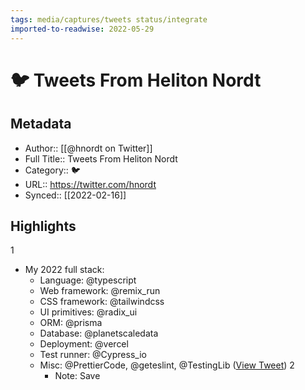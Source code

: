 ```yaml
---
tags: media/captures/tweets status/integrate
imported-to-readwise: 2022-05-29
---
```

# 🐦 Tweets From Heliton Nordt

## Metadata
- Author:: [[@hnordt on Twitter]]
- Full Title:: Tweets From Heliton Nordt
- Category:: 🐦
- URL:: https://twitter.com/hnordt
- Synced:: [[2022-02-16]]

## Highlights
1
- My 2022 full stack:
  - Language: @typescript 
  - Web framework: @remix_run 
  - CSS framework: @tailwindcss 
  - UI primitives: @radix_ui 
  - ORM: @prisma 
  - Database: @planetscaledata 
  - Deployment: @vercel 
  - Test runner: @Cypress_io
  - Misc: @PrettierCode, @geteslint, @TestingLib ([View Tweet](https://twitter.com/hnordt/status/1494003200931905545))
2
    - Note: Save
